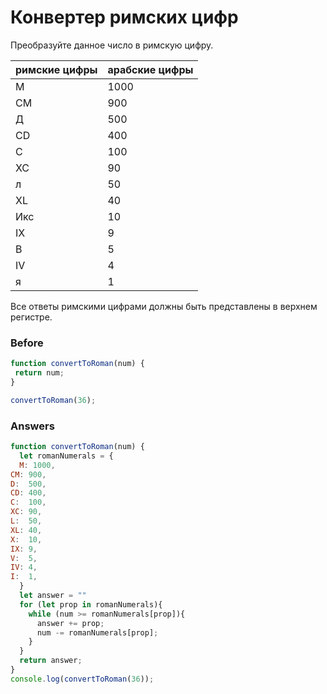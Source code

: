 # Конвертер римских цифр
Преобразуйте данное число в римскую цифру.

| римские цифры |	арабские цифры |
| ----| ------- |
| М 	| 1000   |
| СМ	| 900    |
| Д	|   500  |
| CD	| 400    |
| С	|   100  |
| ХС	| 90     |
| л	|   50   |
| XL	| 40     |
| Икс|	 10    |
| IX	| 9      |
| В	|   5    |
| IV	| 4      |
| я	|   1    |

Все ответы римскими цифрами должны быть представлены в верхнем регистре.

### Before
```javascript
function convertToRoman(num) {
 return num;
}

convertToRoman(36);
```
### Answers
```javascript
function convertToRoman(num) {
  let romanNumerals = {
  M: 1000,
CM: 900,
D:	500,
CD:	400,
C:	100,
XC:	90,
L:	50,
XL:	40,
X:	10,
IX:	9,
V:	5,
IV:	4,
I:	1,
  }
  let answer = ""
  for (let prop in romanNumerals){
    while (num >= romanNumerals[prop]){
      answer += prop;
      num -= romanNumerals[prop];
    }
  }
  return answer;
}
console.log(convertToRoman(36));
```
